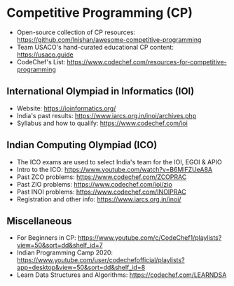 # Competitive Programming (CP)
- Open-source collection of CP resources: https://github.com/lnishan/awesome-competitive-programming
- Team USACO's hand-curated educational CP content: https://usaco.guide
- CodeChef's List: https://www.codechef.com/resources-for-competitive-programming

## International Olympiad in Informatics (IOI)
- Website: https://ioinformatics.org/
- India's past results: https://www.iarcs.org.in/inoi/archives.php
- Syllabus and how to qualify: https://www.codechef.com/ioi

## Indian Computing Olympiad (ICO)
- The ICO exams are used to select India's team for the IOI, EGOI & APIO
- Intro to the ICO: https://www.youtube.com/watch?v=B6MlFZUeA8A
- Past ZCO problems: https://www.codechef.com/ZCOPRAC
- Past ZIO problems: https://www.codechef.com/ioi/zio
- Past INOI problems: https://www.codechef.com/INOIPRAC
- Registration and other info: https://www.iarcs.org.in/inoi/

## Miscellaneous
- For Beginners in CP: https://www.youtube.com/c/CodeChef1/playlists?view=50&sort=dd&shelf_id=7
- Indian Programming Camp 2020: https://www.youtube.com/user/codechefofficial/playlists?app=desktop&view=50&sort=dd&shelf_id=8
- Learn Data Structures and Algorithms: https://codechef.com/LEARNDSA
